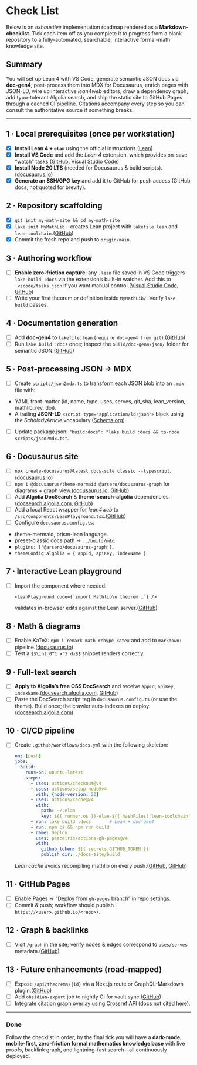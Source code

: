 # Check List

Below is an *exhaustive* implementation roadmap rendered as a **Markdown-checklist**. Tick each item off as you complete it to progress from a blank repository to a fully-automated, searchable, interactive formal-math knowledge site.

## Summary

You will set up Lean 4 with VS Code, generate semantic JSON docs via **doc-gen4**, post-process them into MDX for Docusaurus, enrich pages with JSON-LD, wire up interactive *lean4web* editors, draw a dependency graph, add typo-tolerant Algolia search, and ship the static site to GitHub Pages through a cached CI pipeline. Citations accompany every step so you can consult the authoritative source if something breaks.

---

## 1 · Local prerequisites (once per workstation)

- [x]  **Install Lean 4 + `elan`** using the official instructions.([Lean](https://lean-lang.org/documentation/setup/?utm_source=chatgpt.com))
- [x]  **Install VS Code** and add the *Lean 4* extension, which provides on-save “watch” tasks.([GitHub](https://github.com/leanprover/vscode-lean4?utm_source=chatgpt.com), [Visual Studio Code](https://code.visualstudio.com/docs/editor/tasks?utm_source=chatgpt.com))
- [x]  **Install Node 20 LTS** (needed for Docusaurus & build scripts).([docusaurus.io](https://docusaurus.io/docs/next?utm_source=chatgpt.com))
- [x]  **Generate an SSH/GPG key** and add it to GitHub for push access (GitHub docs, not quoted for brevity).

## 2 · Repository scaffolding

- [x]  `git init my-math-site && cd my-math-site`
- [x]  `lake init MyMathLib` – creates Lean project with `lakefile.lean` and `lean-toolchain`.([GitHub](https://github.com/leanprover/lean4/blob/master/src/lake/README.md?utm_source=chatgpt.com))
- [x]  Commit the fresh repo and push to `origin/main`.

## 3 · Authoring workflow

- [ ]  **Enable zero-friction capture**: any `.lean` file saved in VS Code triggers `lake build :docs` via the extension’s built-in watcher. Add this to `.vscode/tasks.json` if you want manual control.([Visual Studio Code](https://code.visualstudio.com/docs/editor/tasks?utm_source=chatgpt.com), [GitHub](https://github.com/leanprover/vscode-lean4?utm_source=chatgpt.com))
- [ ]  Write your first theorem or definition inside `MyMathLib/`. Verify `lake build` passes.

## 4 · Documentation generation

- [ ]  Add **doc-gen4** to `lakefile.lean` (`require doc-gen4 from git`).([GitHub](https://github.com/leanprover/doc-gen4?utm_source=chatgpt.com))
- [ ]  Run `lake build :docs` once; inspect the `build/doc-gen4/json/` folder for semantic JSON.([GitHub](https://github.com/leanprover/doc-gen4?utm_source=chatgpt.com))

## 5 · Post-processing JSON → MDX

- [ ]  Create `scripts/json2mdx.ts` to transform each JSON blob into an `.mdx` file with:
  - YAML front-matter (id, name, type, uses, serves, git_sha, lean_version, mathlib_rev, doi).
  - A trailing **JSON-LD** `<script type="application/ld+json">` block using the *ScholarlyArticle* vocabulary.([Schema.org](https://schema.org/ScholarlyArticle?utm_source=chatgpt.com))
- [ ]  Update package.json: `"build:docs": "lake build :docs && ts-node scripts/json2mdx.ts"`.

## 6 · Docusaurus site

- [ ]  `npx create-docusaurus@latest docs-site classic --typescript`.([docusaurus.io](https://docusaurus.io/docs/next?utm_source=chatgpt.com))
- [ ]  `npm i @docusaurus/theme-mermaid @arsero/docusaurus-graph` for diagrams + graph view.([docusaurus.io](https://docusaurus.io/docs/next/api/themes/%40docusaurus/theme-mermaid?utm_source=chatgpt.com), [GitHub](https://github.com/Arsero/docusaurus-graph?utm_source=chatgpt.com))
- [ ]  Add **Algolia DocSearch** & **theme-search-algolia** dependencies.([docsearch.algolia.com](https://docsearch.algolia.com/docs/integrations?utm_source=chatgpt.com), [GitHub](https://github.com/algolia/docsearch?utm_source=chatgpt.com))
- [ ]  Add a local React wrapper for *lean4web* to `/src/components/LeanPlayground.tsx`.([GitHub](https://github.com/leanprover-community/lean4web?utm_source=chatgpt.com))
- [ ]  Configure `docusaurus.config.ts`:
  - theme-mermaid, prism-lean language.
  - preset-classic docs path → `../build/mdx`.
  - `plugins: ['@arsero/docusaurus-graph']`.
  - `themeConfig.algolia = { appId, apiKey, indexName }`.

## 7 · Interactive Lean playground

- [ ]  Import the component where needed:

    ```tsx
    <LeanPlayground code={`import Mathlib\n theorem …`} />
    ```

    validates in-browser edits against the Lean server.([GitHub](https://github.com/leanprover-community/lean4web?utm_source=chatgpt.com))

## 8 · Math & diagrams

- [ ]  Enable KaTeX: `npm i remark-math rehype-katex` and add to `markdown:` pipeline.([docusaurus.io](https://docusaurus.io/docs/markdown-features/math-equations?utm_source=chatgpt.com))
- [ ]  Test a `$$\int_0^1 x^2 dx$$` snippet renders correctly.

## 9 · Full-text search

- [ ]  **Apply to Algolia’s free OSS DocSearch** and receive `appId`, `apiKey`, `indexName`.([docsearch.algolia.com](https://docsearch.algolia.com/docs/integrations?utm_source=chatgpt.com), [GitHub](https://github.com/algolia/docsearch?utm_source=chatgpt.com))
- [ ]  Paste the DocSearch script tag in `docusaurus.config.ts` (or use the theme). Build once; the crawler auto-indexes on deploy.([docsearch.algolia.com](https://docsearch.algolia.com/docs/integrations?utm_source=chatgpt.com))

## 10 · CI/CD pipeline

- [ ]  Create `.github/workflows/docs.yml` with the following skeleton:

    ```yaml
    on: [push]
    jobs:
      build:
        runs-on: ubuntu-latest
        steps:
          - uses: actions/checkout@v4
          - uses: actions/setup-node@v4
            with: {node-version: 20}
          - uses: actions/cache@v4
            with:
              path: ~/.elan
              key: ${{ runner.os }}-elan-${{ hashFiles('lean-toolchain') }}
          - run: lake build :docs       # Lean + doc-gen4
          - run: npm ci && npm run build
          - name: Deploy
            uses: peaceiris/actions-gh-pages@v4
            with:
              github_token: ${{ secrets.GITHUB_TOKEN }}
              publish_dir: ./docs-site/build
    
    ```

    *Lean cache* avoids recompiling mathlib on every push.([GitHub](https://github.com/leanprover/lean4/issues/3950?utm_source=chatgpt.com), [GitHub](https://github.com/peaceiris/actions-gh-pages?utm_source=chatgpt.com))

## 11 · GitHub Pages

- [ ]  Enable Pages → “Deploy from `gh-pages` branch” in repo settings.
- [ ]  Commit & push; workflow should publish `https://<user>.github.io/<repo>/`.

## 12 · Graph & backlinks

- [ ]  Visit `/graph` in the site; verify nodes & edges correspond to `uses/serves` metadata.([GitHub](https://github.com/Arsero/docusaurus-graph?utm_source=chatgpt.com))

## 13 · Future enhancements (road-mapped)

- [ ]  Expose `/api/theorems/{id}` via a Next.js route or GraphQL-Markdown plugin.([GitHub](https://github.com/graphql-markdown/graphql-markdown?utm_source=chatgpt.com))
- [ ]  Add `obsidian-export` job to nightly CI for vault sync.([GitHub](https://github.com/zoni/obsidian-export/blob/main/README.md?utm_source=chatgpt.com))
- [ ]  Integrate citation graph overlay using Crossref API (docs not cited here).

---

### Done

Follow the checklist in order; by the final tick you will have a **dark-mode, mobile-first, zero-friction formal mathematics knowledge base** with live proofs, backlink graph, and lightning-fast search—all continuously deployed.
